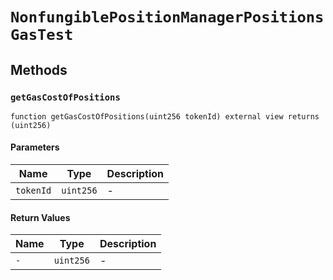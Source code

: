 
# `NonfungiblePositionManagerPositionsGasTest`

    

    
## Methods
### `getGasCostOfPositions`
```solidity
function getGasCostOfPositions(uint256 tokenId) external view returns (uint256)
```

            

            
#### Parameters

| Name | Type | Description |
|---|---|---|
| `tokenId` | `uint256` | - |

#### Return Values

| Name | Type | Description |
|---|---|---|
| `-` | `uint256` | - |



